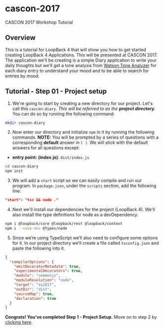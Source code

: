 # cascon-2017
CASCON 2017 Workshop Tutorial

## Overview
This is a tutorial for LoopBack 4 that will show you how to get started creating LoopBack 4 Applications. This will be presented at CASCON 2017. The application we'll be creating is a simple Diary application to write your daily thoughts but we'll get a tone analysis from [Watson Tone Analyzer](https://www.ibm.com/watson/services/tone-analyzer/) for each diary entry to understand your mood and to be able to search for entries by mood.

## Tutorial - Step 01 - Project setup
1. We're going to start by creating a new directory for our project. Let's call this `cascon-diary`. *This will be referred to as the __project directory__.* You can do so by running the following command:

```sh
mkdir cascon-diary
 ```

2. Now enter our directory and initialize `npm` in it by running the following commands. __NOTE:__ You will be prompted by a series of questions with a corresponding __default__ answer in `( )`. We will stick with the default answers for all questions except:
 - __entry point: (index.js)__: `dist/index.js`

```sh
cd cascon-diary
npm init
```

3. We will add a `start` script so we can easily compile and run our program. In `package.json`, under the `scripts` section, add the following line:

```json
"start": "tsc && node ."
```

4. Next we'll install our dependencies for the project (LoopBack 4). We'll also install the type definitions for node as a devDependency.

```sh
npm i @loopback/core @loopback/rest @loopback/context
npm i --save-dev @types/node
```

5. Since we’re using TypeScript we’ll also need to configure some options for it. In our project directory we’ll create a file called `tsconfig.json` and paste the following into it.

```json
{
  "compilerOptions": {
    "emitDecoratorMetadata": true,
    "experimentalDecorators": true,
    "module": "commonjs",
    "moduleResolution": "node",
    "target": "es2017",
    "outDir": "dist",
    "sourceMap": true,
    "declaration": true
  }
}
```

__Congrats! You've completed Step 1 - Project Setup.__ Move on to step 2 by [clicking here](https://github.com/virkt25/cascon-2017/tree/step-02).
